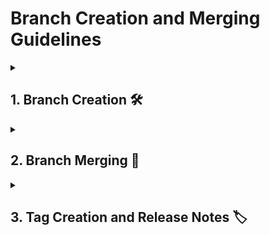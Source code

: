 # Branch Creation and Merging Guidelines

<details>
<summary><h2>1. Branch Creation 🛠️</h2></summary>

## 1.1 Branch Types

### 1. Feature Branch 🌟

- **Purpose:** Create and innovate! Feature branches are your playground for developing new features or enhancements.
- **Naming Convention:** `feature/feature-name-vX.Y.Z`
- **Example:** `feature/new-dashboard-v2.0.2`

- **Creation Steps:**
  1. **Branch from Develop:** Start your feature branch from the latest `develop` branch to ensure you’re working with the most recent code.
  2. **Branch Version:** Name your branch with the version of `master/main` it targets, so everyone knows exactly which version it’s aligned with.

- **Example Command:**
  ```bash
  git checkout develop
  git pull origin develop
  git checkout -b feature/new-dashboard-v2.0.2
  ```
  
### 2. Bug Branch 🐛
- **Purpose:** Squash those bugs! Use bug branches to address specific issues and keep the codebase smooth.
- **Naming Convention:** `bug/bug-description-vX.Y.Z`
- **Example:** `bug/fix-login-error-v2.0.2`

- **Creation Steps:**
  1. **Branch from Develop:** Create your bug branch from the latest `develop` branch to make sure you’re working with the most up-to-date code.
  2. **Branch Version:** Use a branch name that reflects the version of `master/main` that the bug fix targets.
 
- **Example Command:**
  ```bash
  git checkout develop
  git pull origin develop
  git checkout -b bug/fix-login-error-v2.0.2
  ```

  ### 3. Develop Branch 🔄
- **Purpose:** The integration hub! The `develop` branch is where all features and bug fixes come together before hitting `master/main`.
- **Naming Convention:** Align with the base version of `master/main` with a suffix indicating development progress.
- **Example:** `2.0.2-dev-0.0.0` for starting development from `2.0.2`.
  
- **Creation Steps:**
  1. **Branch from Master/Main:** Create the `develop` branch from the latest `master/main` to start fresh.
 
- **Example Command:**
  ```bash
  git checkout master
  git pull origin master
  git checkout -b develop
  ```
  </details>

<details>
<summary><h2>2. Branch Merging 🔄</h2></summary>

## 2.1 Merging Bug Branches into Develop 🐛

- **Purpose:** Integrate those bug fixes! Bring fixes from bug branches into the development branch to ensure stability.
- **Merge Commit Comment Format:**
  ```vbnet
  <Develop Branch Version>
  Bug Branch Merged - <Branch Name>
  - List of fixed bugs
  ```
- **Merge Commit Comment Example :**
  ```vbnet
  2.0.2-dev-0.1.0
  Bug Branch Merged - bug/fix-login-error-v2.0.2
  - Fixed login error on user authentication
  - Resolved session timeout issue
  ```
- **Merge Steps:**
    1. **Checkout Develop:** Switch to the `develop` branch to prepare for the merge.
    2. **Merge Bug Branch:** Bring the bug branch changes into `develop`.
    3. **Add Merge Message:** Craft a clear and descriptive merge message.
- **Merge Commands:**
  ```bash
  git checkout develop
  git pull origin develop
  git merge bug/fix-login-error-v2.0.2
  git push origin develop
  ```
  When prompted, enter the multiline commit message:
  ```vbnet
  2.0.2-dev-0.1.0
  Bug Branch Merged - bug/fix-login-error-v2.0.2
  - Fixed login error on user authentication
  - Resolved session timeout issue
  ```

## 2.2 Merging Feature Branches into Develop 🌟

- **Purpose:** Integrate new features! Bring the exciting new features from feature branches into `develop`.
- **Merge Commit Comment Format:**
 ```vbnet
  <Develop Branch Version>
  Feature Branch Merged - <Branch Name>
  - List of added features
  ```
- **Merge Commit Comment Example :**
  ```vbnet
  2.0.2-dev-1.1.0
  Feature Branch Merged - feature/new-dashboard-v2.0.2
  - Added new dashboard feature
  - Enhanced user interface with widgets
  ```
- **Merge Steps:**
  1. **Checkout Develop:** Make sure you're on the `develop` branch for the merge.
  2. **Merge Feature Branch:** Bring the feature branch changes into `develop`.
  3. **Add Merge Message:** Craft a clear and descriptive merge message.
- **Merge Commands:**
  ```bash
  git checkout develop
  git pull origin develop
  git merge feature/new-dashboard-v2.0.2
  git push origin develop
  ```
  When prompted, enter the multiline commit message:
  ```vbnet
  2.0.2-dev-1.1.0
  Feature Branch Merged - feature/new-dashboard-v2.0.2
  - Added new dashboard feature
  - Enhanced user interface with widgets
  ```

## 2.3 Merging Develop into Master/Main 🚀

- **Purpose:** Prepare for release! Merge the `develop` branch into the production-ready `master/main` branch.
- **Merge Commit Comment Format:**
  ```vbnet
  <Master/Main Branch Version>
  Develop Branch Merged - <Branch Name>
  Features:
  - List of added features
  Bugs:
  - List of fixed bugs
  ```
- **Merge Commit Comment Example :**
  ```vbnet
  2.1.0
  Develop Branch Merged - develop-2.0.2-dev-1.1.0
  Features:
  - Added new dashboard feature
  - Enhanced user interface with widgets
  Bugs:
  - Fixed login error on user authentication
  - Resolved session timeout issue
  ```
- **Merge Steps:**
  1. **Checkout Master/Main:** Switch to the `master/main` branch to prepare for the merge.
  2. **Merge Develop Branch:** Integrate changes from `develop` into `master/main`.
  3. **Create Tag and Release:** Tag the release version and push changes.
- **Merge Commands:**
  ```bash
  git checkout master
  git pull origin master
  git merge develop
  git tag -a v2.1.0 -m "Release version 2.1.0"
  git push origin master --tags
  ```
  When prompted, enter the multiline commit message:
  ```vbnet
  2.1.0
  Develop Branch Merged - develop-2.0.2-dev-1.1.0
  Features:
  - Added new dashboard feature
  - Enhanced user interface with widgets
  Bugs:
  - Fixed login error on user authentication
  - Resolved session timeout issue
  ```

  ## 2.4 Merging Master/Main into Develop 🔄

- **Purpose:** Keep `develop` in sync! Bring the latest updates from `master/main` into the `develop` branch.
- **Merge Commit Comment Format:**
  ```vbnet
  <Develop Branch Version>
  Develop Branch <Branch Name> synced with Master/Main Branch <Version>
  ```
- **Merge Commit Comment Example :**
  ```vbnet
  2.0.3-dev-0.0.0
  Develop Branch 2.0.3-dev-0.0.0 synced with Master/Main Branch 2.0.3
  ```
- **Merge Steps:**
  1. **Checkout Develop:** Switch to the `develop` branch for the merge.
  2. **Merge Master/Main Branch:** Bring changes from `master/main` into `develop`.
  3. **Push Changes:** Update the remote `develop` branch.
- **Merge Commands:**
  ```bash
  git checkout develop
  git pull origin develop
  git merge master
  git push origin develop
  ```
  When prompted, enter the multiline commit message:
  ```vbnet
  2.0.3-dev-0.0.0
  Develop Branch 2.0.3-dev-0.0.0 synced with Master/Main Branch 2.0.3
  ```

</details>

<details>
<summary><h2>3. Tag Creation and Release Notes 🏷️</h2></summary>

## 3.1 Release Tag Format 📍

- **Tag Name:** Use the format `vMAJOR.MINOR.PATCH` for clear versioning.
- **Example Tag:** `v2.1.0`

## 3.2 Release Notes Structure 📝

- **Title:**
  ```vbnet
  Release vMAJOR.MINOR.PATCH - Release Date
  ```
- **Body:**
  ```text
  ## Overview
  This release includes the following updates:
  
  ## Features
  - **Feature 1:** Description of the feature.
  - **Feature 2:** Description of the feature.
    
  ## Bug Fixes
  - **Bug 1:** Description of the bug fix.
  - **Bug 2:** Description of the bug fix.
  
  ## Known Issues
  - **Issue 1:** Description of known issues or limitations.
  
  # Compatibility
  - **Repository 1:** Version of Repository it works with.
  - **Repository 2:** Version of Repository it works with.
  
  ## Additional Information
  - **Release Date:** YYYY-MM-DD
  - **Deployed To:** Indicate whether the release is live on client environments or in staging.
  - **Release Notes Prepared By:** Your Name or Team
  ```

## 3.3 Example Release Notes Body 📄

Here’s how the body of the release notes might look when creating a new tag after merging `develop` into `master/main`:
- **Tag Name:** `v2.1.0`
- **Release Notes Body:**
  ```vbnet
  Release v2.1.0 - 2024-07-30
  
  ## Overview
  This release brings new features, bug fixes, and improvements to enhance the overall functionality and user experience.
  
  ## Features
  - **New Dashboard Feature:** Added a new dashboard with customizable widgets to improve user interaction and data visualization.
  - **Enhanced User Interface:** Updated the user interface with a more modern design, including improved navigation and responsive elements.
  
  ## Bug Fixes
  - **Login Error Fix:** Resolved a critical login error that prevented users from accessing their accounts.
  - **Session Timeout Issue:** Fixed an issue where sessions were timing out too quickly, causing inconvenience to users.
  
  ## Known Issues
  - **Mobile Layout Bug:** Minor issues with layout on smaller mobile screens. A fix is planned for the next release.
  
  # Compatibility
  - **Authentication Service:** v2.0.1
  - **Payment Gateway:** v3.1.4
  
  ## Additional Information
  - **Release Date:** 2024-07-30
  - **Deployed To:** Production environment; live for all users.
  - **Release Notes Prepared By:** Release Management Team
  ```

## 3.4 Command for Creating the Tag and Release 🛠️

- **Create Tag:**
  ```bash
  git tag -a v2.1.0 -m "Release v2.1.0 - Includes new features and bug fixes"
  ```
- **Push Tag:**
  ```bash
  git push origin v2.1.0
  ```

</details>
